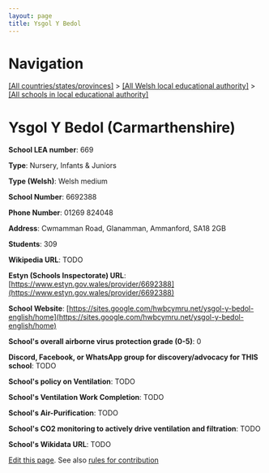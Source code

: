 ```yaml
---
layout: page
title: Ysgol Y Bedol
---
```

# Navigation

[[All countries/states/provinces]](../../..) > [[All Welsh local educational authority]](../..) > [[All schools in local educational authority]](..)

# Ysgol Y Bedol (Carmarthenshire)

**School LEA number**: 669

**Type**: Nursery, Infants & Juniors

**Type (Welsh)**: Welsh medium

**School Number**: 6692388

**Phone Number**: 01269 824048

**Address**: Cwmamman Road, Glanamman, Ammanford, SA18 2GB

**Students**: 309

**Wikipedia URL**: TODO

**Estyn (Schools Inspectorate) URL**: [https://www.estyn.gov.wales/provider/6692388](https://www.estyn.gov.wales/provider/6692388)

**School Website**: [https://sites.google.com/hwbcymru.net/ysgol-y-bedol-english/home](https://sites.google.com/hwbcymru.net/ysgol-y-bedol-english/home)

**School's overall airborne virus protection grade (0-5)**: 0

**Discord, Facebook, or WhatsApp group for discovery/advocacy for THIS school**: TODO

**School's policy on Ventilation**: TODO

**School's Ventilation Work Completion**: TODO

**School's Air-Purification**: TODO

**School's CO2 monitoring to actively drive ventilation and filtration**: TODO

**School's Wikidata URL**: TODO




[Edit this page](https://github.com/ventilate-schools/Wales/edit/prif/./Carmarthenshire/Ysgol_Y_Bedol.md). See also [rules for contribution](../../../contribution-rules/)